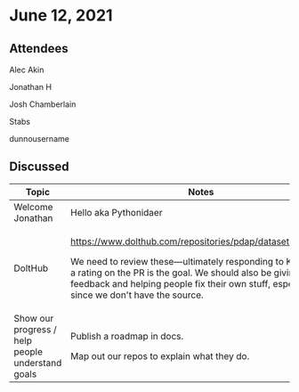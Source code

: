 # June 12, 2021

## Attendees

Alec Akin

Jonathan H

Josh Chamberlain

Stabs

dunnousername

## Discussed

| Topic                                            | Notes                                                                                                                                                                                                                                                                                                                                                               |
| ------------------------------------------------ | ------------------------------------------------------------------------------------------------------------------------------------------------------------------------------------------------------------------------------------------------------------------------------------------------------------------------------------------------------------------- |
| Welcome Jonathan                                 | Hello aka Pythonidaer                                                                                                                                                                                                                                                                                                                                               |
| DoltHub                                          | <p><a href="https://www.dolthub.com/repositories/pdap/datasets/pulls/55">https://www.dolthub.com/repositories/pdap/datasets/pulls/55</a></p><p>We need to review these—ultimately responding to Katie with a rating on the PR is the goal. We should also be giving feedback and helping people fix their own stuff, especially since we don't have the source.</p> |
| Show our progress / help people understand goals | <p>Publish a roadmap in docs.</p><p>Map out our repos to explain what they do.</p>                                                                                                                                                                                                                                                                                  |
